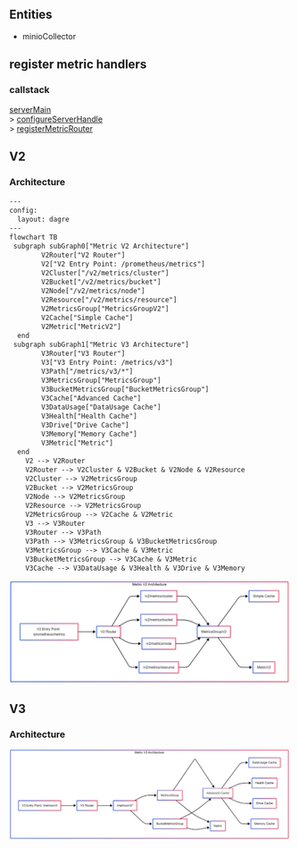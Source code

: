 ## Entities
- minioCollector


## register metric handlers
### callstack
[serverMain](https://github.com/minio/minio/blob/RELEASE.2025-02-03T21-03-04Z/cmd/server-main.go#L743)  
\> [configureServerHandle](https://github.com/minio/minio/blob/RELEASE.2025-02-03T21-03-04Z/cmd/server-main.go#L891)  
\> [registerMetricRouter](https://github.com/minio/minio/blob/RELEASE.2025-02-03T21-03-04Z/cmd/routers.go#L101)  

## V2 
### Architecture
```mermaid
---
config:
  layout: dagre
---
flowchart TB
 subgraph subGraph0["Metric V2 Architecture"]
        V2Router["V2 Router"]
        V2["V2 Entry Point: /prometheus/metrics"]
        V2Cluster["/v2/metrics/cluster"]
        V2Bucket["/v2/metrics/bucket"]
        V2Node["/v2/metrics/node"]
        V2Resource["/v2/metrics/resource"]
        V2MetricsGroup["MetricsGroupV2"]
        V2Cache["Simple Cache"]
        V2Metric["MetricV2"]
  end
 subgraph subGraph1["Metric V3 Architecture"]
        V3Router["V3 Router"]
        V3["V3 Entry Point: /metrics/v3"]
        V3Path["/metrics/v3/*"]
        V3MetricsGroup["MetricsGroup"]
        V3BucketMetricsGroup["BucketMetricsGroup"]
        V3Cache["Advanced Cache"]
        V3DataUsage["DataUsage Cache"]
        V3Health["Health Cache"]
        V3Drive["Drive Cache"]
        V3Memory["Memory Cache"]
        V3Metric["Metric"]
  end
    V2 --> V2Router
    V2Router --> V2Cluster & V2Bucket & V2Node & V2Resource
    V2Cluster --> V2MetricsGroup
    V2Bucket --> V2MetricsGroup
    V2Node --> V2MetricsGroup
    V2Resource --> V2MetricsGroup
    V2MetricsGroup --> V2Cache & V2Metric
    V3 --> V3Router
    V3Router --> V3Path
    V3Path --> V3MetricsGroup & V3BucketMetricsGroup
    V3MetricsGroup --> V3Cache & V3Metric
    V3BucketMetricsGroup --> V3Cache & V3Metric
    V3Cache --> V3DataUsage & V3Health & V3Drive & V3Memory
```
<img src=metric_diagram_architecture_v2.png>

## V3 
### Architecture
<img src=metric_diagram_architecture_v3.png>
